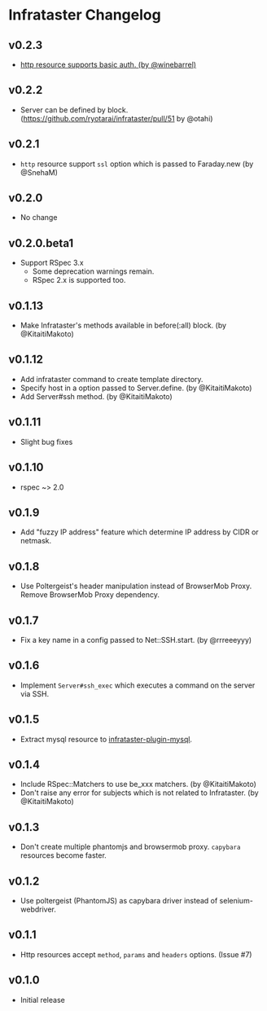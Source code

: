 # Infrataster Changelog

## v0.2.3

* [http resource supports basic auth. (by @winebarrel)](https://github.com/ryotarai/infrataster/pull/54)

## v0.2.2

* Server can be defined by block. (https://github.com/ryotarai/infrataster/pull/51 by @otahi)

## v0.2.1

* `http` resource support `ssl` option which is passed to Faraday.new (by @SnehaM)

## v0.2.0

* No change

## v0.2.0.beta1

* Support RSpec 3.x
  * Some deprecation warnings remain.
  * RSpec 2.x is supported too.

## v0.1.13

* Make Infrataster's methods available in before(:all) block. (by @KitaitiMakoto)

## v0.1.12

* Add infrataster command to create template directory.
* Specify host in a option passed to Server.define. (by @KitaitiMakoto)
* Add Server#ssh method. (by @KitaitiMakoto)

## v0.1.11

* Slight bug fixes

## v0.1.10

* rspec ~> 2.0

## v0.1.9

* Add "fuzzy IP address" feature which determine IP address by CIDR or netmask.

## v0.1.8

* Use Poltergeist's header manipulation instead of BrowserMob Proxy. Remove BrowserMob Proxy dependency.

## v0.1.7

* Fix a key name in a config passed to Net::SSH.start. (by @rrreeeyyy)

## v0.1.6

* Implement `Server#ssh_exec` which executes a command on the server via SSH.

## v0.1.5

* Extract mysql resource to [infrataster-plugin-mysql](https://github.com/ryotarai/infrataster-plugin-mysql).

## v0.1.4

* Include RSpec::Matchers to use be_xxx matchers. (by @KitaitiMakoto)
* Don't raise any error for subjects which is not related to Infrataster. (by @KitaitiMakoto)

## v0.1.3

* Don't create multiple phantomjs and browsermob proxy. `capybara` resources become faster.

## v0.1.2

* Use poltergeist (PhantomJS) as capybara driver instead of selenium-webdriver.

## v0.1.1

* Http resources accept `method`, `params` and `headers` options. (Issue #7)

## v0.1.0

* Initial release

